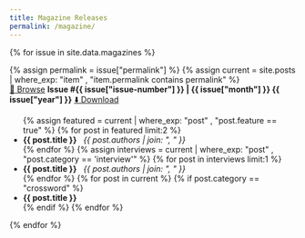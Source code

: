 ```yaml
---
title: Magazine Releases
permalink: /magazine/
---
```


{% for issue in site.data.magazines %}
<div markdown=1>
{% assign permalink = issue["permalink"] %}
{% assign current = site.posts | where_exp: "item" , "item.permalink contains permalink" %}
<div class="magazine-summary" markdown=1>
<div class="release-buttons"><a class="button" href="{{issue["permalink"]}}"> 🥽 Browse</a> <strong>Issue #{{ issue["issue-number"] }} | {{ issue["month"] }} {{ issue["year"] }}</strong> <a class="button" target="_blank" href="/assets/magazines/issue{{issue['issue-number']}}.pdf"> ⬇️ Download</a></div>
<ul>
{% assign featured = current | where_exp: "post" , "post.feature == true" %}
{% for post in featured limit:2 %}
<li><strong>{{ post.title }}</strong>&nbsp;&nbsp;&nbsp;<i>{{ post.authors | join: ", " }}</i></li>
{% endfor %}
{% assign interviews = current | where_exp: "post" , "post.category == 'interview'" %}
{% for post in interviews limit:1 %}
<li><strong>{{ post.title }}</strong>&nbsp;&nbsp;&nbsp;<i>{{ post.authors | join: ", " }}</i></li>
{% endfor %}
{% for post in current %}
{% if post.category == "crossword" %}
<li><strong>{{ post.title }}</strong></li>
{% endif %}
{% endfor %}
</ul>

</div>
</div>
{% endfor %}
